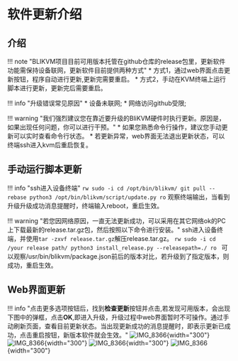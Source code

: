 # 软件更新介绍
## **介绍**

!!! note "BLIKVM项目目前可用版本托管在github仓库的release包里，更新软件功能需保持设备联网，更新软件目前提供两种方式"
    * 方式1，通过web界面点击更新按钮，程序自动进行更新,更新完需要重启。
    * 方式2，手动在KVM终端上运行脚本进行更新，更新完后需要重启。

!!! info "升级错误常见原因"
    * 设备未联网;
    * 网络访问github受限;

!!! warning "我们强烈建议您在靠近要升级的BliKVM硬件时执行更新。原因是，如果出现任何问题，你可以进行干预。"
    * 如果您熟悉命令行操作，建议您手动更新可以实时查看命令行状态。
    * 若更新异常，web界面无法退出更新状态，可以终端ssh进入kvm后重启恢复。

## **手动运行脚本更新**
!!! info "ssh进入设备终端"
    ```
    rw
    sudo -i
    cd /opt/bin/blikvm/
    git pull --rebase
    python3 /opt/bin/blikvm/script/update.py
    ro
    ```
    观察终端输出，当看到升级升级成功消息提醒时，终端输入reboot，重启生效。

!!! warning "若您因网络原因，一直无法更新成功，可以采用在其它网络ok的PC上下载最新的release.tar.gz包，然后按照以下命令进行安装。"
    ssh进入设备终端，并使用`tar -zxvf release.tar.gz`解压release.tar.gz。
    ```
    rw
    sudo -i
    cd /your release path/
    python3 install_release.py --releasepath=./
    ro 
    ```
    可以观察/usr/bin/blikvm/package.json前后的版本对比，若升级到了指定版本，则成功，重启生效。
    
## **Web界面更新**

!!! info "点击更多选项按钮后，找到**检查更新**按钮并点击,若发现可用版本，会出现下图中的弹框，点击**OK**,即进入升级，升级过程中web界面暂时不可操作。通过手动刷新页面，查看目前更新状态。当出现更新成功的消息提醒时，即表示更新已成功，点击重启按钮，新版本软件就会生效。"
    ![IMG_8366](assets/images/update/update_button.png){width="300"}
    ![IMG_8366](assets/images/update/update_info.png){width="300"}
    ![IMG_8366](assets/images/update/upgrading.png){width="300"}
    ![IMG_8366](assets/images/update/update_reboot.png){width="300"}




